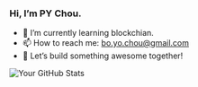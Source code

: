 ### Hi, I’m PY Chou.

- 🌱 I’m currently learning blockchian.
- 📫 How to reach me: bo.yo.chou@gmail.com
- 🚀 Let’s build something awesome together! 

![Your GitHub Stats](https://github-readme-stats.vercel.app/api?username=yoyoj1023&show_icons=true&theme=dark&rank_icon=github)

<!--
**yoyoj1023/yoyoj1023** is a ✨ _special_ ✨ repository because its `README.md` (this file) appears on your GitHub profile.

Here are some ideas to get you started:

- 🔭 I’m currently working on ...
- 🌱 I’m currently learning ...
- 👯 I’m looking to collaborate on ...
- 🤔 I’m looking for help with ...
- 💬 Ask me about ...
- 📫 How to reach me: ...
- 😄 Pronouns: ...
- ⚡ Fun fact: ...
-->
